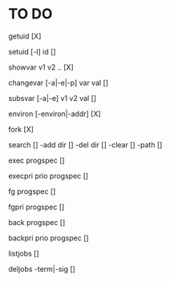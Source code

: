 # TO DO

getuid [X]

setuid [-l] id []

showvar v1 v2 .. [X]

changevar [-a|-e|-p] var val []

subsvar [-a|-e] v1 v2 val []

environ [-environ|-addr] [X]

fork [X]

search []
       -add dir []
       -del dir []
       -clear []
       -path []

exec progspec []

execpri prio progspec []

fg progspec []

fgpri progspec []

back progspec []

backpri prio progspec []

listjobs []

deljobs -term|-sig []